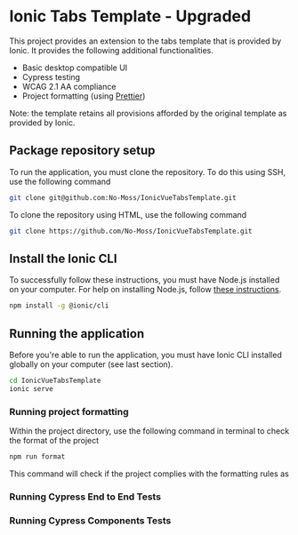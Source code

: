 # Ionic Tabs Template - Upgraded

This project provides an extension to the tabs template that is provided by Ionic. It provides the following additional functionalities.

- Basic desktop compatible UI
- Cypress testing
- WCAG 2.1 AA compliance
- Project formatting (using [Prettier](https://prettier.io/))

Note: the template retains all provisions afforded by the original template as provided by Ionic.

## Package repository setup

To run the application, you must clone the repository. To do this using SSH, use the following command

```bash
git clone git@github.com:No-Moss/IonicVueTabsTemplate.git
```

To clone the repository using HTML, use the following command

```bash
git clone https://github.com/No-Moss/IonicVueTabsTemplate.git
```

## Install the Ionic CLI

To successfully follow these instructions, you must have Node.js installed on your computer. For help on installing Node.js, follow [these instructions](https://ionicframework.com/docs/intro/environment).

```bash
npm install -g @ionic/cli
```

## Running the application

Before you're able to run the application, you must have Ionic CLI installed globally on your computer (see last section).

```bash
cd IonicVueTabsTemplate
ionic serve
```

### Running project formatting

Within the project directory, use the following command in terminal to check the format of the project

```bash
npm run format
```

This command will check if the project complies with the formatting rules as

### Running Cypress End to End Tests

### Running Cypress Components Tests
